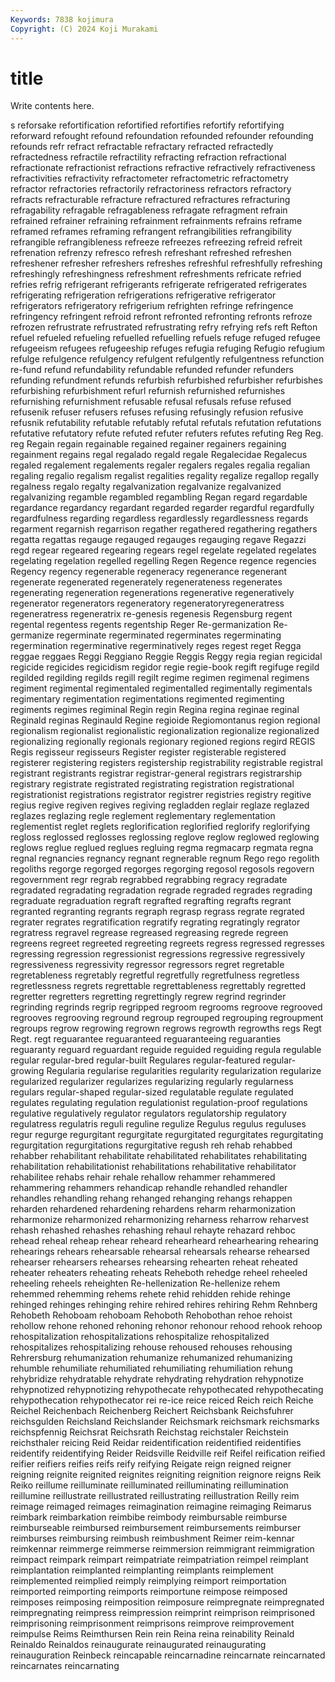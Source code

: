 ```yaml
---
Keywords: 7838 kojimura
Copyright: (C) 2024 Koji Murakami
---
```


# title

Write contents here.



s reforsake refortification refortified refortifies refortify refortifying reforward refought refound
refoundation refounded refounder refounding refounds refr refract refractable refractary refracted
refractedly refractedness refractile refractility refracting refraction refractional refractionate refractionist refractions
refractive refractively refractiveness refractivities refractivity refractometer refractometric refractometry refractor refractories
refractorily refractoriness refractors refractory refracts refracturable refracture refractured refractures refracturing
refragability refragable refragableness refragate refragment refrain refrained refrainer refraining refrainment
refrainments refrains reframe reframed reframes reframing refrangent refrangibilities refrangibility refrangible
refrangibleness refreeze refreezes refreezing refreid refreit refrenation refrenzy refresco refresh
refreshant refreshed refreshen refreshener refresher refreshers refreshes refreshful refreshfully refreshing
refreshingly refreshingness refreshment refreshments refricate refried refries refrig refrigerant refrigerants
refrigerate refrigerated refrigerates refrigerating refrigeration refrigerations refrigerative refrigerator refrigerators refrigeratory
refrigerium refrighten refringe refringence refringency refringent refroid refront refronted refronting
refronts refroze refrozen refrustrate refrustrated refrustrating refry refrying refs reft
Refton refuel refueled refueling refuelled refuelling refuels refuge refuged refugee
refugeeism refugees refugeeship refuges refugia refuging Refugio refugium refulge refulgence
refulgency refulgent refulgently refulgentness refunction re-fund refund refundability refundable refunded
refunder refunders refunding refundment refunds refurbish refurbished refurbisher refurbishes refurbishing
refurbishment refurl refurnish refurnished refurnishes refurnishing refurnishment refusable refusal refusals
refuse refused refusenik refuser refusers refuses refusing refusingly refusion refusive
refusnik refutability refutable refutably refutal refutals refutation refutations refutative refutatory
refute refuted refuter refuters refutes refuting Reg Reg. reg Regain
regain regainable regained regainer regainers regaining regainment regains regal regalado
regald regale Regalecidae Regalecus regaled regalement regalements regaler regalers regales
regalia regalian regaling regalio regalism regalist regalities regality regalize regallop
regally regalness regalo regalty regalvanization regalvanize regalvanized regalvanizing regamble regambled
regambling Regan regard regardable regardance regardancy regardant regarded regarder regardful
regardfully regardfulness regarding regardless regardlessly regardlessness regards regarment regarnish regarrison
regather regathered regathering regathers regatta regattas regauge regauged regauges regauging
regave Regazzi regd regear regeared regearing regears regel regelate regelated
regelates regelating regelation regelled regelling Regen Regence regence regencies Regency
regency regenerable regeneracy regenerance regenerant regenerate regenerated regenerately regenerateness regenerates
regenerating regeneration regenerations regenerative regeneratively regenerator regenerators regeneratory regeneratoryregeneratress regeneratress
regeneratrix re-genesis regenesis Regensburg regent regental regentess regents regentship Reger
Re-germanization Re-germanize regerminate regerminated regerminates regerminating regermination regerminative regerminatively reges
regest reget Regga reggae reggaes Reggi Reggiano Reggie Reggis Reggy
regia regian regicidal regicide regicides regicidism regidor regie regie-book regift
regifuge regild regilded regilding regilds regill regilt regime regimen regimenal
regimens regiment regimental regimentaled regimentalled regimentally regimentals regimentary regimentation regimentations
regimented regimenting regiments regimes regiminal Regin regin Regina regina reginae
reginal Reginald reginas Reginauld Regine regioide Regiomontanus region regional regionalism
regionalist regionalistic regionalization regionalize regionalized regionalizing regionally regionals regionary regioned
regions regird REGIS Regis regisseur regisseurs Register register registerable registered
registerer registering registers registership registrability registrable registral registrant registrants registrar
registrar-general registrars registrarship registrary registrate registrated registrating registration registrational registrationist
registrations registrator registrer registries registry regitive regius regive regiven regives
regiving regladden reglair reglaze reglazed reglazes reglazing regle reglement reglementary
reglementation reglementist reglet reglets reglorification reglorified reglorify reglorifying regloss reglossed
reglosses reglossing reglove reglow reglowed reglowing reglows reglue reglued reglues
regluing regma regmacarp regmata regna regnal regnancies regnancy regnant regnerable
regnum Rego rego regolith regoliths regorge regorged regorges regorging regosol
regosols regovern regovernment regr regrab regrabbed regrabbing regracy regradate regradated
regradating regradation regrade regraded regrades regrading regraduate regraduation regraft regrafted
regrafting regrafts regrant regranted regranting regrants regraph regrasp regrass regrate
regrated regrater regrates regratification regratify regrating regratingly regrator regratress regravel
regrease regreased regreasing regrede regreen regreens regreet regreeted regreeting regreets
regress regressed regresses regressing regression regressionist regressions regressive regressively regressiveness
regressivity regressor regressors regret regretable regretableness regretably regretful regretfully regretfulness
regretless regretlessness regrets regrettable regrettableness regrettably regretted regretter regretters regretting
regrettingly regrew regrind regrinder regrinding regrinds regrip regripped regroom regrooms
regroove regrooved regrooves regrooving reground regroup regrouped regrouping regroupment regroups
regrow regrowing regrown regrows regrowth regrowths regs Regt Regt. regt
reguarantee reguaranteed reguaranteeing reguaranties reguaranty reguard reguardant reguide reguided reguiding
regula regulable regular regular-bred regular-built Regulares regular-featured regular-growing Regularia regularise
regularities regularity regularization regularize regularized regularizer regularizes regularizing regularly regularness
regulars regular-shaped regular-sized regulatable regulate regulated regulates regulating regulation regulationist
regulation-proof regulations regulative regulatively regulator regulators regulatorship regulatory regulatress regulatris
reguli reguline regulize Regulus regulus reguluses regur regurge regurgitant regurgitate
regurgitated regurgitates regurgitating regurgitation regurgitations regurgitative regush reh rehab rehabbed
rehabber rehabilitant rehabilitate rehabilitated rehabilitates rehabilitating rehabilitation rehabilitationist rehabilitations rehabilitative
rehabilitator rehabilitee rehabs rehair rehale rehallow rehammer rehammered rehammering rehammers
rehandicap rehandle rehandled rehandler rehandles rehandling rehang rehanged rehanging rehangs
rehappen reharden rehardened rehardening rehardens reharm reharmonization reharmonize reharmonized reharmonizing
reharness reharrow reharvest rehash rehashed rehashes rehashing rehaul rehayte rehazard
rehboc rehead reheal reheap rehear reheard rehearheard rehearhearing rehearing rehearings
rehears rehearsable rehearsal rehearsals rehearse rehearsed rehearser rehearsers rehearses rehearsing
rehearten reheat reheated reheater reheaters reheating reheats Reheboth rehedge reheel
reheeled reheeling reheels reheighten Re-hellenization Re-hellenize rehem rehemmed rehemming rehems
rehete rehid rehidden rehide rehinge rehinged rehinges rehinging rehire rehired
rehires rehiring Rehm Rehnberg Rehobeth Rehoboam rehoboam Rehoboth Rehobothan rehoe
rehoist rehollow rehone rehoned rehoning rehonor rehonour rehood rehook rehoop
rehospitalization rehospitalizations rehospitalize rehospitalized rehospitalizes rehospitalizing rehouse rehoused rehouses rehousing
Rehrersburg rehumanization rehumanize rehumanized rehumanizing rehumble rehumiliate rehumiliated rehumiliating rehumiliation
rehung rehybridize rehydratable rehydrate rehydrating rehydration rehypnotize rehypnotized rehypnotizing rehypothecate
rehypothecated rehypothecating rehypothecation rehypothecator rei re-ice reice reiced Reich reich
Reiche Reichel Reichenbach Reichenberg Reichert Reichsbank Reichsfuhrer reichsgulden Reichsland Reichslander
Reichsmark reichsmark reichsmarks reichspfennig Reichsrat Reichsrath Reichstag reichstaler Reichstein reichsthaler
reicing Reid Reidar reidentification reidentified reidentifies reidentify reidentifying Reider Reidsville
Reidville reif Reifel reification reified reifier reifiers reifies reifs reify
reifying Reigate reign reigned reigner reigning reignite reignited reignites reigniting
reignition reignore reigns Reik Reiko reillume reilluminate reilluminated reilluminating reillumination
reillumine reillustrate reillustrated reillustrating reillustration Reilly reim reimage reimaged reimages
reimagination reimagine reimaging Reimarus reimbark reimbarkation reimbibe reimbody reimbursable reimburse
reimburseable reimbursed reimbursement reimbursements reimburser reimburses reimbursing reimbush reimbushment Reimer
reim-kennar reimkennar reimmerge reimmerse reimmersion reimmigrant reimmigration reimpact reimpark reimpart
reimpatriate reimpatriation reimpel reimplant reimplantation reimplanted reimplanting reimplants reimplement reimplemented
reimplied reimply reimplying reimport reimportation reimported reimporting reimports reimportune reimpose
reimposed reimposes reimposing reimposition reimposure reimpregnate reimpregnated reimpregnating reimpress reimpression
reimprint reimprison reimprisoned reimprisoning reimprisonment reimprisons reimprove reimprovement reimpulse Reims
Reimthursen Rein rein Reina reina reinability Reinald Reinaldo Reinaldos reinaugurate
reinaugurated reinaugurating reinauguration Reinbeck reincapable reincarnadine reincarnate reincarnated reincarnates reincarnating
